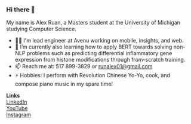 ### Hi there 👋

<!--**ZovcIfzm/ZovcIfzm** is a ✨ _special_ ✨ repository because its `README.md` (this file) appears on your GitHub profile.-->

My name is Alex Ruan, a Masters student at the University of Michigan studying Computer Science.

- 🧑🏻‍ I'm lead engineer at Avenu working on mobile, insights, and web.
- 🌱 I’m currently also learning how to apply BERT towards solving non-NLP problems such as predicting differential inflammatory gene expression from histone modifications through from-scratch training.
- 📫 Reach me at: 517 899-3829 or runalex01@gmail.com
- ⚡ Hobbies: I perform with Revolution Chinese Yo-Yo, cook, and compose piano music in my spare time!

**Links**  
[LinkedIn](https://www.linkedin.com/in/alexruancs/)  
[YouTube](https://www.youtube.com/channel/UCRZ6Ry59gP_ZWkoyZwfCccw/videos)  
[Instagram](https://www.instagram.com/alex.ruan/)  

